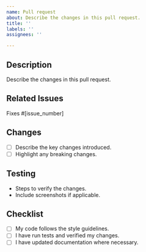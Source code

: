```yaml
---
name: Pull request
about: Describe the changes in this pull request.
title: ''
labels: ''
assignees: ''

---
```


## Description

Describe the changes in this pull request.

## Related Issues

Fixes #[issue_number]

## Changes

- [ ] Describe the key changes introduced.
- [ ] Highlight any breaking changes.

## Testing

- Steps to verify the changes.
- Include screenshots if applicable.

## Checklist

- [ ] My code follows the style guidelines.
- [ ] I have run tests and verified my changes.
- [ ] I have updated documentation where necessary.
